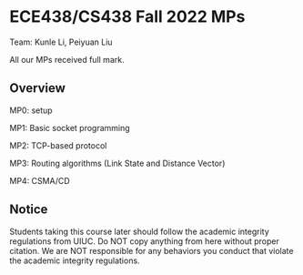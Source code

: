 # ECE438/CS438 Fall 2022 MPs
Team: Kunle Li, Peiyuan Liu

All our MPs received full mark.

## Overview
MP0: setup

MP1: Basic socket programming

MP2: TCP-based protocol

MP3: Routing algorithms (Link State and Distance Vector)

MP4: CSMA/CD

## Notice
Students taking this course later should follow the academic integrity regulations from UIUC. Do NOT copy anything from here without proper citation. We are NOT responsible for any behaviors you conduct that violate the academic integrity regulations.

